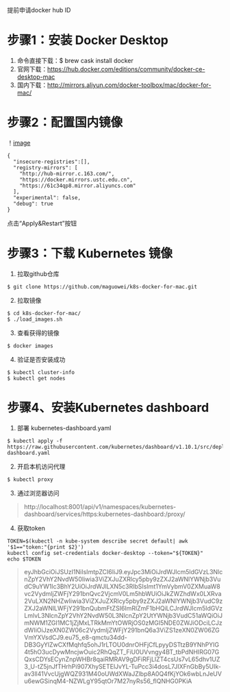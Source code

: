 提前申请docker hub ID

# 步骤1：安装 Docker Desktop
1. 命令直接下载：$ brew cask install docker
2. 官网下载：https://hub.docker.com/editions/community/docker-ce-desktop-mac
3. 国内下载：http://mirrors.aliyun.com/docker-toolbox/mac/docker-for-mac/

# 步骤2：配置国内镜像
！[image](/Users/ybenny/Documents/未命名文件夹/mirror.png)

```
{
  "insecure-registries":[],
  "registry-mirrors": [
    "http://hub-mirror.c.163.com/",
    "https://docker.mirrors.ustc.edu.cn",
    "https://61c34qp8.mirror.aliyuncs.com"
  ],
  "experimental": false,
  "debug": true
}
```
点击“Apply&Restart”按钮

# 步骤3：下载 Kubernetes 镜像
1. 拉取github仓库
```
$ git clone https://github.com/maguowei/k8s-docker-for-mac.git
```
2. 拉取镜像
```
$ cd k8s-docker-for-mac/
$ ./load_images.sh
```
3. 查看获得的镜像
```
$ docker images
```
4. 验证是否安装成功
```
$ kubectl cluster-info
$ kubectl get nodes
```


# 步骤4、安装Kubernetes  dashboard
1. 部署 kubernetes-dashboard.yaml
```
$ kubectl apply -f https://raw.githubusercontent.com/kubernetes/dashboard/v1.10.1/src/deploy/recommended/kubernetes-dashboard.yaml
```
2. 开启本机访问代理
```
$ kubectl proxy
```
3. 通过浏览器访问 
> http://localhost:8001/api/v1/namespaces/kubernetes-dashboard/services/https:kubernetes-dashboard:/proxy/
4. 获取token
```
TOKEN=$(kubectl -n kube-system describe secret default| awk '$1=="token:"{print $2}')
kubectl config set-credentials docker-desktop --token="${TOKEN}"
echo $TOKEN
```
> eyJhbGciOiJSUzI1NiIsImtpZCI6IiJ9.eyJpc3MiOiJrdWJlcm5ldGVzL3NlcnZpY2VhY2NvdW50Iiwia3ViZXJuZXRlcy5pby9zZXJ2aWNlYWNjb3VudC9uYW1lc3BhY2UiOiJrdWJlLXN5c3RlbSIsImt1YmVybmV0ZXMuaW8vc2VydmljZWFjY291bnQvc2VjcmV0Lm5hbWUiOiJkZWZhdWx0LXRva2VuLXN2NHZwIiwia3ViZXJuZXRlcy5pby9zZXJ2aWNlYWNjb3VudC9zZXJ2aWNlLWFjY291bnQubmFtZSI6ImRlZmF1bHQiLCJrdWJlcm5ldGVzLmlvL3NlcnZpY2VhY2NvdW50L3NlcnZpY2UtYWNjb3VudC51aWQiOiJmNWM1ZGI1MC1jZjMxLTRkMmYtOWRjOS0zMGI5NDE0ZWJiODciLCJzdWIiOiJzeXN0ZW06c2VydmljZWFjY291bnQ6a3ViZS1zeXN0ZW06ZGVmYXVsdCJ9.eu75_e8-qmctu34dd-DB3GyYlZwCXfMqhfq5ohJ1rLTOU0dnrOHFjCfLpyyDSTtzB9YNhPYIG4t5hO3ucDywMncjwOuic2RhQqZT_FiU0UVvngy4BT_tbPdNHIRG07GQxsCDYsECynZnpWHBr8qaiRMRAV9gDFiRFjLlZT4csUs7vL65dhv1UZ3_U-tZ5jnJfTHrhPi907XhySETElJvYL-TuPcc3i4dosL7JIXFnGbBy5UIk-av3ll41VvcUjgWQZ931M40oUWdXWaJZlbp8A0Q4fKjYOk6wbLnJeUVu6ewGSinqM4-NZWLgY95qtOr7M27nyRs56_flQNHG0PKiA

